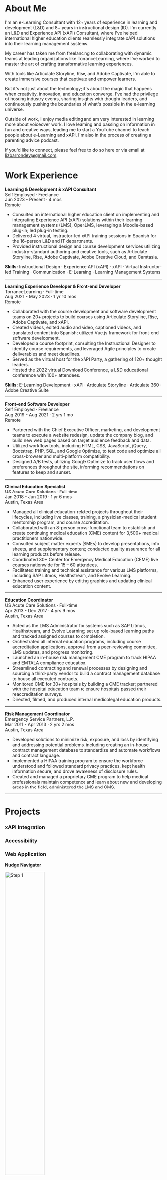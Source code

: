 # About Me
I'm an e-Learning Consultant with 12+ years of experience in learning and development (L&D) and 8+ years in instructional design (ID). I'm currently an L&D and Experience API (xAPI) Consultant, where I've helped international higher education clients seamlessly integrate xAPI solutions into their learning management systems.

My career has taken me from freelancing to collaborating with dynamic teams at leading organizations like TorranceLearning, where I've worked to master the art of crafting transformative learning experiences. 

With tools like Articulate Storyline, Rise, and Adobe Captivate, I'm able to create immersive courses that captivate and empower learners. 

But it's not just about the technology; it's about the magic that happens when creativity, innovation, and education converge. I've had the privilege of hosting industry events, sharing insights with thought leaders, and continuously pushing the boundaries of what's possible in the e-learning universe.

Outside of work, I enjoy media editing and am very interested in learning more about voiceover work. I love learning and passing on information in fun and creative ways, leading me to start a YouTube channel to teach people about e-Learning and xAPI. I'm also in the process of creating a parenting advice podcast.

If you'd like to connect, please feel free to do so here or via email at <a href = "mailto: lizbarrondev@gmail.com">lizbarrondev@gmail.com</a>.

# Work Experience

<b>Learning & Development & xAPI Consultant</b><br>
Self Employed · Freelance<br>
Jun 2023 - Present · 4 mos<br>
Remote
- Consulted an international higher education client on implementing and integrating Experience API (xAPI) solutions within their learning management systems (LMS), OpenLMS, leveraging a Moodle-based plug-in; led plug-in testing.
- Delivered 4 virtual, instructor-led xAPI training sessions in Spanish for the 16-person L&D and IT departments.
- Provided instructional design and course development services utilizing industry-standard authoring and creative tools, such as Articulate Storyline, Rise, Adobe Captivate, Adobe Creative Cloud, and Camtasia.

<b>Skills:</b> Instructional Design · Experience API (xAPI) · xAPI · Virtual Instructor-led Training · Communication · E-Learning · Learning Management Systems
<hr>

<b>Learning Experience Developer & Front-end Developer</b><br>
TorranceLearning · Full-time<br>
Aug 2021 - May 2023 · 1 yr 10 mos<br>
Remote
- Collaborated with the course development and software development teams on 20+ projects to build courses using Articulate Storyline, Rise, Adobe Captivate, and xAPI.
- Created videos, edited audio and video, captioned videos, and translated content into Spanish; utilized Vue.js framework for front-end software development.
- Developed a course footprint, consulting the Instructional Designer to identify course requirements, and leveraged Agile principles to create deliverables and meet deadlines.
- Served as the virtual host for the xAPI Party, a gathering of 120+ thought leaders.
- Hosted the 2022 virtual Download Conference, a L&D educational conference with 100+ attendees.

<b>Skills:</b> E-Learning Development · xAPI · Articulate Storyline · Articulate 360 · Adobe Creative Suite
<hr>

<b>Front-end Software Developer</b><br>
Self Employed · Freelance<br>
Aug 2019 - Aug 2021 · 2 yrs 1 mo<br>
Remote
- Partnered with the Chief Executive Officer, marketing, and development teams to execute a website redesign, update the company blog, and build new web pages based on target audience feedback and data.
- Utilized workflow tools, including HTML, CSS, JavaScript, jQuery, Bootstrap, PHP, SQL, and Google Optimize, to test code and optimize all cross-browser and multi-platform compatibility.
- Designed A/B tests, utilizing Google Optimize to track user flows and preferences throughout the site, informing recommendations on features to keep and sunset.
<hr>

<b>Clinical Education Specialist</b><br>
US Acute Care Solutions · Full-time<br>
Jan 2018 - Jun 2019 · 1 yr 6 mos<br>
Austin, Texas Area
- Managed all clinical education-related projects throughout their lifecycles, including live classes, training, a physician-medical student mentorship program, and course accreditation.
- Collaborated with an 8-person cross-functional team to establish and create continuing medical education (CME) content for 3,500+ medical practitioners nationwide.
- Consulted subject matter experts (SMEs) to develop presentations, info sheets, and supplementary content; conducted quality assurance for all learning products before release.
- Coordinated 30+ Center for Emergency Medical Education (CEME) live courses nationwide for 15 – 60 attendees.
- Facilitated training and technical assistance for various LMS platforms, including SAP Litmos, Healthstream, and Evolve Learning.
- Enhanced user experience by editing graphics and updating clinical education content.
<hr>

<b>Education Coordinator</b><br>
US Acute Care Solutions · Full-time<br>
Apr 2013 - Dec 2017 · 4 yrs 9 mos<br>
Austin, Texas Area
- Acted as the LMS Administrator for systems such as SAP Litmus, Healthstream, and Evolve Learning; set up role-based learning paths and tracked assigned courses to completion.
- Orchestrated all internal education programs, including course accreditation applications, approval from a peer-reviewing committee, LMS updates, and progress monitoring.
- Launched an in-house risk management CME program to track HIPAA and EMTALA compliance education.
- Streamlined contracting and renewal processes by designing and sourcing a third-party vendor to build a contract management database to house all executed contracts.
- Monitored CME for 30+ hospitals by building a CME tracker; partnered with the hospital education team to ensure hospitals passed their reaccreditation surveys.
- Directed, filmed, and produced internal medicolegal education products.
<hr>

<b>Risk Management Coordinator</b><br>
Emergency Service Partners, L.P.<br>
Mar 2011 - Apr 2013 · 2 yrs 2 mos<br>
Austin, Texas Area
- Developed solutions to minimize risk, exposure, and loss by identifying and addressing potential problems, including creating an in-house contract management database to standardize and automate workflows and contract language.
- Implemented a HIPAA training program to ensure the workforce understood and followed standard privacy practices, kept health information secure, and drove awareness of disclosure rules.
- Created and managed a proprietary CME program to help medical professionals maintain competence and learn about new and developing areas in the field; administered the LMS and CMS.
<hr>

# Projects
### xAPI Integration


### Accessibility


### Web Application
<b>Nudge Navigator</b><br>

<img src="{{site.baseurl | prepend: site.url}}assets/img/NudgeNavigator-Step1.jpg" alt="Step 1" style="width:50%;height:50%;"/><br>

<img src="{{site.baseurl | prepend: site.url}}assets/img/NudgeNavigator-Step2.jpg" alt="Step 2" style="width:50%;height:50%;"/><br>

<img src="{{site.baseurl | prepend: site.url}}assets/img/NudgeNavigator-Step3.jpg" alt="Step 3" style="width:50%;height:50%;"/><br>


